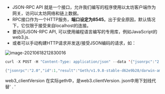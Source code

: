 - JSON-RPC API 就是一个接口，允许我们编写的程序使用以太坊客户端作为网关，访问以太坊网络和链上数据。
- RPC接口作为一个HTTP服务，**端口设定为8545**。出于安全原因，默认情况下，它仅限于接受来自localhost的连接。
- 要访问JSON-RPC API, 可以使用编程语言编写的专用库，例如JavaScript的web3.js.
- 或者可以手动构建HTTP请求并发送/接受JSON编码的请求，如：

![image-20210618212830016](https://picgohuanjie.oss-cn-beijing.aliyuncs.com/img/image-20210618212830016.png?x-oss-process=style/compress)

```java
curl -X POST -H "Content-Type: application/json" --data '{"jsonrpc":"2.0", "method":"web3_clientVersion", "params":[], "id":1}' http://localhost:8545

{"jsonrpc":"2.0","id":1,"result":"Geth/v1.9.8-stable-d62e9b28/darwin-amd64/go1.16.3"}
```

web3_clientVersion  在实际geth中，是web3.clientVersion.  json中用下划线代替' . '

